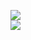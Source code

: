 [![](https://img.shields.io/badge/Made%20With-Github%20Spray-lightgrey.svg?style=for-the-badge&logo=github)](https://github.com/Annihil/github-spray#3994)  
[![](https://i.imgur.com/2DrTn0Z.gif)](https://github.com/Annihil/github-spray)